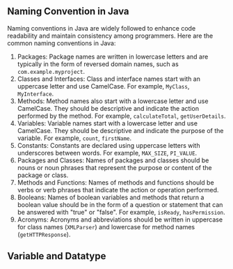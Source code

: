 ## Naming Convention in Java

Naming conventions in Java are widely followed to enhance code readability and maintain consistency among programmers. Here are the common naming conventions in Java:

1. Packages: Package names are written in lowercase letters and are typically in the form of reversed domain names, such as `com.example.myproject`.
2. Classes and Interfaces: Class and interface names start with an uppercase letter and use CamelCase. For example, `MyClass`, `MyInterface`.
3. Methods: Method names also start with a lowercase letter and use CamelCase. They should be descriptive and indicate the action performed by the method. For example, `calculateTotal`, `getUserDetails`.
4. Variables: Variable names start with a lowercase letter and use CamelCase. They should be descriptive and indicate the purpose of the variable. For example, `count`, `firstName`.
5. Constants: Constants are declared using uppercase letters with underscores between words. For example, `MAX_SIZE`, `PI_VALUE`.
6. Packages and Classes: Names of packages and classes should be nouns or noun phrases that represent the purpose or content of the package or class.
7. Methods and Functions: Names of methods and functions should be verbs or verb phrases that indicate the action or operation performed.
8. Booleans: Names of boolean variables and methods that return a boolean value should be in the form of a question or statement that can be answered with "true" or "false". For example, `isReady`, `hasPermission`.
9. Acronyms: Acronyms and abbreviations should be written in uppercase for class names (`XMLParser`) and lowercase for method names (`getHTTPResponse`).

## Variable and Datatype
